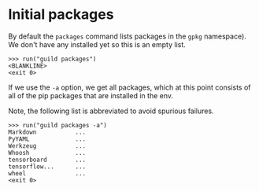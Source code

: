 # Initial packages

By default the `packages` command lists packages in the `gpkg`
namespace). We don't have any installed yet so this is an empty list.

    >>> run("guild packages")
    <BLANKLINE>
    <exit 0>

If we use the `-a` option, we get all packages, which at this point
consists of all of the pip packages that are installed in the env.

Note, the following list is abbreviated to avoid spurious failures.

    >>> run("guild packages -a")
    Markdown           ...
    PyYAML             ...
    Werkzeug           ...
    Whoosh             ...
    tensorboard        ...
    tensorflow...      ...
    wheel              ...
    <exit 0>
